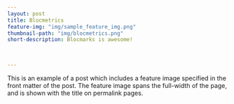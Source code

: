 ```yaml
---
layout: post
title: Blocmetrics
feature-img: "img/sample_feature_img.png"
thumbnail-path: "img/blocmetrics.png"
short-description: Blocmarks is awesome!
 


---
```

This is an example of a post which includes a feature image specified in the front matter of the post. The feature image spans the full-width of the page, and is shown with the title on permalink pages.
